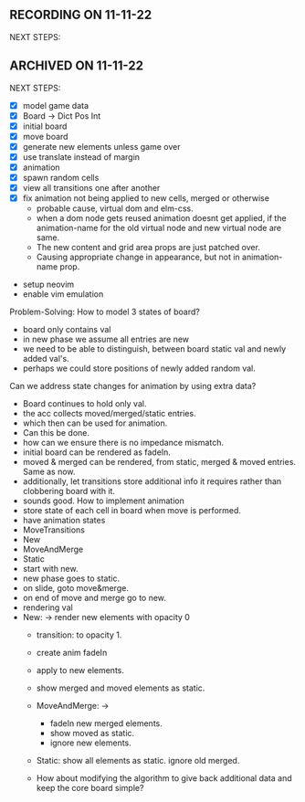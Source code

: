 ## RECORDING ON 11-11-22

NEXT STEPS:



## ARCHIVED ON 11-11-22

NEXT STEPS:
* [x] model game data
* [x] Board -> Dict Pos Int
* [x] initial board
* [x] move board
* [x] generate new elements unless game over
* [x] use translate instead of margin
* [x] animation
* [x] spawn random cells
* [x] view all transitions one after another
* [x] fix animation not being applied to new cells,
  merged or otherwise
    * probable cause, virtual dom and elm-css.
    * when a dom node gets reused animation doesnt get
      applied, if the animation-name for the old virtual node and new
      virtual node are same.
    * The new content and grid area props are just patched over.
    * Causing appropriate change in appearance,
      but not in animation-name prop.
* setup neovim
* enable vim emulation

Problem-Solving:
How to model 3 states of board?
* board only contains val
* in new phase we assume all entries are new
* we need to be able to distinguish, between board static val
  and newly added val's.
* perhaps we could store positions of newly added random val.

Can we address state changes for animation by using extra data?
* Board continues to hold only val.
* the acc collects moved/merged/static entries.
* which then can be used for animation.
* Can this be done.
* how can we ensure there is no impedance mismatch.
* initial board can be rendered as fadeIn.
* moved & merged can be rendered, from static, merged & moved
  entries. Same as now.
* additionally, let transitions store additional info it requires
  rather than clobbering board with it.
* sounds good.
  How to implement animation
* store state of each cell in board when move is performed.
* have animation states
* MoveTransitions
* New
* MoveAndMerge
* Static
* start with new.
* new phase goes to static.
* on slide, goto move&merge.
* on end of move and merge go to new.
* rendering val
* New: -> render new elements with opacity 0
    * transition: to opacity 1.
    * create anim fadeIn
    * apply to new elements.
    * show merged and moved elements as static.

    * MoveAndMerge: ->
        * fadeIn new merged elements.
        * show moved as static.
        * ignore new elements.

    * Static: show all elements as static. ignore old merged.
    * How about modifying the algorithm to give back additional
      data and keep the core board simple?

